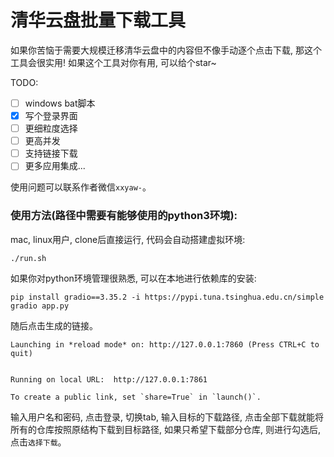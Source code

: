 # 清华云盘批量下载工具

如果你苦恼于需要大规模迁移清华云盘中的内容但不像手动逐个点击下载, 那这个工具会很实用! 如果这个工具对你有用, 可以给个star~



TODO:

- [ ] windows bat脚本
- [x] 写个登录界面
- [ ] 更细粒度选择
- [ ] 更高并发
- [ ] 支持链接下载
- [ ] 更多应用集成...

使用问题可以联系作者微信`xxyaw-`。



### 使用方法(路径中需要有能够使用的python3环境):

mac, linux用户, clone后直接运行, 代码会自动搭建虚拟环境:
```shell
./run.sh
```

如果你对python环境管理很熟悉, 可以在本地进行依赖库的安装:

```
pip install gradio==3.35.2 -i https://pypi.tuna.tsinghua.edu.cn/simple
gradio app.py
```



随后点击生成的链接。

```shell
Launching in *reload mode* on: http://127.0.0.1:7860 (Press CTRL+C to quit)


Running on local URL:  http://127.0.0.1:7861

To create a public link, set `share=True` in `launch()`.
```

输入用户名和密码, 点击登录, 切换tab, 输入目标的下载路径, 点击全部下载就能将所有的仓库按照原结构下载到目标路径, 如果只希望下载部分仓库, 则进行勾选后, 点击`选择下载`。

